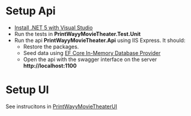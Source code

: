 # Setup Api

- [Install .NET 5 with Visual Studio](https://docs.microsoft.com/en-us/dotnet/core/install/windows?tabs=net50#install-with-visual-studio)
- Run the tests in **PrintWayyMovieTheater.Test.Unit**
- Run the api **PrintWayyMovieTheater.Api** using IIS Express. It should:
  - Restore the packages.
  - Seed data using [EF Core In-Memory Database Provider](https://docs.microsoft.com/en-au/ef/core/providers/in-memory/?tabs=vs)
  - Open the api with the swagger interface on the server **http://localhost:1100**
  
# Setup UI
See instrucitons in [PrintWayyMovieTheaterUI](https://github.com/lucasfogliarini/PrintWayyMovieTheaterUI)
